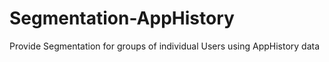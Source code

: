 # Segmentation-AppHistory
Provide Segmentation for  groups of individual Users using AppHistory data
